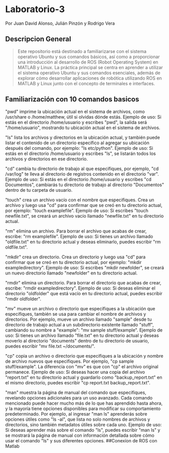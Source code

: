 # Laboratorio-3
Por Juan David Alonso, Julián Pinzón y Rodrigo Vera

## Descripcion General
>Este repositorio está destinado a familiarizarse con el sistema operativo Ubuntu y sus comandos básicos, así como a proporcionar una introducción al desarrollo de ROS (Robot Operating System) en MATLAB y Linux. La práctica principal se centra en aprender a utilizar el sistema operativo Ubuntu y sus comandos esenciales, además de explorar cómo desarrollar aplicaciones de robótica utilizando ROS en MATLAB y Linux junto con el concepto de terminales e interfaces.
## Familiarización con 10 comandos basicos 
"pwd" imprime la ubicación actual en el sistema de archivos, como /usr/share o /home/matthew, útil si olvidas dónde estás. Ejemplo de uso: Si estás en el directorio /home/usuario y escribes "pwd", la salida será "/home/usuario", mostrando tu ubicación actual en el sistema de archivos.

"ls" lista los archivos y directorios en la ubicación actual, y también puede listar el contenido de un directorio específico al agregar su ubicación después del comando, por ejemplo: "ls etc/python". Ejemplo de uso: Si estás en el directorio /home/usuario y escribes "ls", se listarán todos los archivos y directorios en ese directorio.

"cd" cambia tu directorio de trabajo al que especifiques, por ejemplo, "cd /var/log" te lleva al directorio de registros contenido en el directorio "var". Ejemplo de uso: Si estás en el directorio /home/usuario y escribes "cd Documentos", cambiarás tu directorio de trabajo al directorio "Documentos" dentro de tu carpeta de usuario.

"touch" crea un archivo vacío con el nombre que especifiques. Crea un archivo y luego usa "cd" para confirmar que se creó en tu directorio actual, por ejemplo: "touch examplefile". Ejemplo de uso: Si escribes "touch newfile.txt", se creará un archivo vacío llamado "newfile.txt" en tu directorio actual.

"rm" elimina un archivo. Para borrar el archivo que acabas de crear, escribe: "rm examplefile". Ejemplo de uso: Si tienes un archivo llamado "oldfile.txt" en tu directorio actual y deseas eliminarlo, puedes escribir "rm oldfile.txt".

"mkdir" crea un directorio. Crea un directorio y luego usa "cd" para confirmar que se creó en tu directorio actual, por ejemplo: "mkdir exampledirectory". Ejemplo de uso: Si escribes "mkdir newfolder", se creará un nuevo directorio llamado "newfolder" en tu directorio actual.

"rmdir" elimina un directorio. Para borrar el directorio que acabas de crear, escribe: "rmdir exampledirectory". Ejemplo de uso: Si deseas eliminar el directorio "oldfolder" que está vacío en tu directorio actual, puedes escribir "rmdir oldfolder".

"mv" mueve un archivo o directorio que especifiques a la ubicación que especifiques, también se usa para cambiar el nombre de archivos y directorios. Por ejemplo, mueve un archivo llamado "sample" desde tu directorio de trabajo actual a un subdirectorio existente llamado "stuff", cambiando su nombre a "example": "mv sample stuff/example". Ejemplo de uso: Si tienes un archivo llamado "file.txt" en tu directorio actual y deseas moverlo al directorio "documents" dentro de tu directorio de usuario, puedes escribir "mv file.txt ~/documents/".

"cp" copia un archivo o directorio que especifiques a la ubicación y nombre de archivo nuevos que especifiques. Por ejemplo, "cp sample stuff/example". La diferencia con "mv" es que con "cp" el archivo original permanece. Ejemplo de uso: Si deseas hacer una copia del archivo "report.txt" en tu directorio actual y guardarlo como "backup_report.txt" en el mismo directorio, puedes escribir "cp report.txt backup_report.txt".

"man" muestra la página de manual del comando que especifiques, revelando opciones adicionales para un uso avanzado. Cada comando mencionado puede hacer mucho más de lo que has aprendido hasta ahora, y la mayoría tiene opciones disponibles para modificar su comportamiento predeterminado. Por ejemplo, al ingresar "man ls" aprenderás sobre opciones útiles como "ls -al", que lista no solo nombres de archivos y directorios, sino también metadatos útiles sobre cada uno. Ejemplo de uso: Si deseas aprender más sobre el comando "ls", puedes escribir "man ls" y se mostrará la página de manual con información detallada sobre cómo usar el comando "ls" y sus diferentes opciones.
##Conexíon de ROS con Matlab
